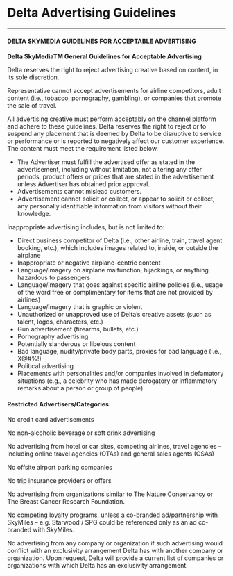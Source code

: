 Delta Advertising Guidelines
============================

* * *

#### DELTA SKYMEDIA GUIDELINES FOR ACCEPTABLE ADVERTISING

**Delta SkyMediaTM General Guidelines for Acceptable Advertising**

Delta reserves the right to reject advertising creative based on content, in its sole discretion.

Representative cannot accept advertisements for airline competitors, adult content (i.e., tobacco, pornography, gambling), or companies that promote the sale of travel.

All advertising creative must perform acceptably on the channel platform and adhere to these guidelines. Delta reserves the right to reject or to suspend any placement that is deemed by Delta to be disruptive to service or performance or is reported to negatively affect our customer experience. The content must meet the requirement listed below.

* The Advertiser must fulfill the advertised offer as stated in the advertisement, including without limitation, not altering any offer periods, product offers or prices that are stated in the advertisement unless Advertiser has obtained prior approval.
* Advertisements cannot mislead customers.
* Advertisement cannot solicit or collect, or appear to solicit or collect, any personally identifiable information from visitors without their knowledge.

Inappropriate advertising includes, but is not limited to:

* Direct business competitor of Delta (i.e., other airline, train, travel agent booking, etc.), which includes images related to, inside, or outside the airplane
* Inappropriate or negative airplane-centric content
* Language/imagery on airplane malfunction, hijackings, or anything hazardous to passengers
* Language/imagery that goes against specific airline policies (i.e., usage of the word free or complimentary for items that are not provided by airlines)
* Language/imagery that is graphic or violent
* Unauthorized or unapproved use of Delta’s creative assets (such as talent, logos, characters, etc.)
* Gun advertisement (firearms, bullets, etc.)
* Pornography advertising
* Potentially slanderous or libelous content
* Bad language, nudity/private body parts, proxies for bad language (i.e., X@#%!)
* Political advertising
* Placements with personalities and/or companies involved in defamatory situations (e.g., a celebrity who has made derogatory or inflammatory remarks about a person or group of people)

#### Restricted Advertisers/Categories:

No credit card advertisements

No non-alcoholic beverage or soft drink advertising

No advertising from hotel or car sites, competing airlines, travel agencies – including online travel agencies (OTAs) and general sales agents (GSAs)

No offsite airport parking companies  

No trip insurance providers or offers

No advertising from organizations similar to The Nature Conservancy or The Breast Cancer Research Foundation.

No competing loyalty programs, unless a co-branded ad/partnership with SkyMiles – e.g. Starwood / SPG could be referenced only as an ad co-branded with SkyMiles.

No advertising from any company or organization if such advertising would conflict with an exclusivity arrangement Delta has with another company or organization. Upon request, Delta will provide a current list of companies or organizations with which Delta has an exclusivity arrangement.